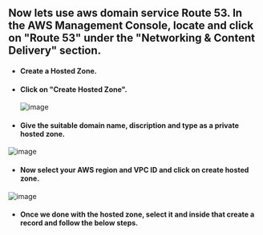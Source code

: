 ## Now lets use aws domain service Route 53. In the AWS Management Console, locate and click on "Route 53" under the "Networking & Content Delivery" section.  

* #### Create a Hosted Zone.

* #### Click on "Create Hosted Zone".

  ![image](https://github.com/Kunal-Pere/AWS_Automated-Cloud-Web-Server-Scaling-with-Load-Balancing-and-Domain-Routing/assets/157100045/9fc6d983-e03b-43e6-a274-aa6056668004)

  
*  #### Give the suitable domain name, discription and type as a private hosted zone.

![image](https://github.com/Kunal-Pere/AWS_Automated-Cloud-Web-Server-Scaling-with-Load-Balancing-and-Domain-Routing/assets/157100045/796c11de-824f-4709-b553-749fbc948de6)


*  #### Now select your AWS region and VPC ID and click on create hosted zone.


![image](https://github.com/Kunal-Pere/AWS_Automated-Cloud-Web-Server-Scaling-with-Load-Balancing-and-Domain-Routing/assets/157100045/c3fa85c3-2d4c-4d6b-82fe-c5323116cead)


*  #### Once we done with the hosted zone, select it and inside that create a record and follow the below steps.

